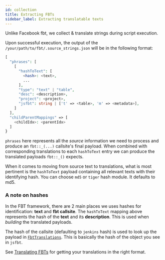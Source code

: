 ```yaml
---
id: collection
title: Extracting FBTs
sidebar_label: Extracting translatable texts
---
```


Unlike Facebook fbt, we collect & translate strings during script execution.

Upon successful execution, the output of the `/your/path/to/fbt/.source_strings.json` will be in the following format:

```php
[
  "phrases": [
    [
      "hashToText": [
        <hash>: <text>,
        ...
      ],
      "type": "text" | "table",
      "desc": <description>,
      "project": <project>,
      "jsfbt": string | ['t' => <table>, 'm' => <metadata>],
    ]
  ],
  "childParentMappings" => [
    <childIdx>: <parentIdx>
  ]
}
```

`phrases` here represents all the *source* information we need to
process and produce an `fbt::_(...)` callsite's final payload.  When
combined with corresponding translations to each `hashToText` entry we
can produce the translated payloads `fbt::_()` expects.

When it comes to moving from source text to translations, what is most
pertinent is the `hashToText` payload containing all relevant texts
with their identifying hash.  You can choose `md5` or `tiger` hash module.  It defaults to md5.

### A note on hashes

In the FBT framework, there are 2 main places we uses hashes for
identification: **text** and **fbt callsite**.  The `hashToText` mapping
above represents the hash of the **text** and its **description**.  This is used
when *building* the translated payloads.

The hash of the callsite (defaulting to `jenkins` hash) is used to
look up the payload in
[`FbtTranslations`](https://github.com/richardDobron/fbt/blob/main/src/fbt/Runtime/FbtTranslations.php).
This is basically the hash of the object you see in `jsfbt`.

See [Translating FBTs](translating.md) for getting your translations in
the right format.
